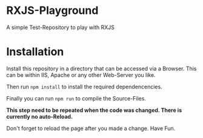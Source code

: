 # RXJS-Playground
A simple Test-Repository to play with RXJS

# Installation
Install this repository in a directory that can be accessed via a Browser.
This can be within IIS, Apache or any other Web-Server you like.

Then run `npm install` to install the required dependencencies.

Finally you can run `npm run` to compile the Source-Files.

**This step need to be repeated when the code was changed. There is currently no auto-Reload.**

Don't forget to reload the page after you made a change.
Have Fun.

